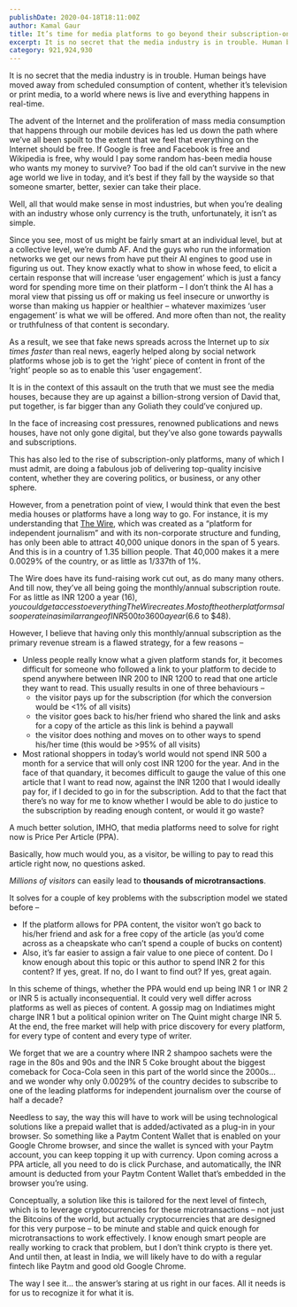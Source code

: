 ```yaml
---
publishDate: 2020-04-18T18:11:00Z
author: Kamal Gaur
title: It’s time for media platforms to go beyond their subscription-only revenue models by enabling microtransactions 
excerpt: It is no secret that the media industry is in trouble. Human beings have moved away from scheduled consumption of content, whether it’s television or… 
category: 921,924,930
---
```


It is no secret that the media industry is in trouble. Human beings have moved away from scheduled consumption of content, whether it’s television or print media, to a world where news is live and everything happens in real-time.

The advent of the Internet and the proliferation of mass media consumption that happens through our mobile devices has led us down the path where we’ve all been spoilt to the extent that we feel that everything on the Internet should be free. If Google is free and Facebook is free and Wikipedia is free, why would I pay some random has-been media house who wants my money to survive? Too bad if the old can’t survive in the new age world we live in today, and it’s best if they fall by the wayside so that someone smarter, better, sexier can take their place.

Well, all that would make sense in most industries, but when you’re dealing with an industry whose only currency is the truth, unfortunately, it isn’t as simple.

Since you see, most of us might be fairly smart at an individual level, but at a collective level, we’re dumb AF. And the guys who run the information networks we get our news from have put their AI engines to good use in figuring us out. They know exactly what to show in whose feed, to elicit a certain response that will increase ‘user engagement’ which is just a fancy word for spending more time on their platform – I don’t think the AI has a moral view that pissing us off or making us feel insecure or unworthy is worse than making us happier or healthier – whatever maximizes ‘user engagement’ is what we will be offered. And more often than not, the reality or truthfulness of that content is secondary.

As a result, we see that fake news spreads across the Internet up to _six times faster_ than real news, eagerly helped along by social network platforms whose job is to get the ‘right’ piece of content in front of the ‘right’ people so as to enable this ‘user engagement’.

It is in the context of this assault on the truth that we must see the media houses, because they are up against a billion-strong version of David that, put together, is far bigger than any Goliath they could’ve conjured up.

In the face of increasing cost pressures, renowned publications and news houses, have not only gone digital, but they’ve also gone towards paywalls and subscriptions.

This has also led to the rise of subscription-only platforms, many of which I must admit, are doing a fabulous job of delivering top-quality incisive content, whether they are covering politics, or business, or any other sphere.

However, from a penetration point of view, I would think that even the best media houses or platforms have a long way to go. For instance, it is my understanding that [The Wire](https://en.wikipedia.org/wiki/The%5FWire%5F%28India%29), which was created as a “platform for independent journalism” and with its non-corporate structure and funding, has only been able to attract 40,000 unique donors in the span of 5 years. And this is in a country of 1.35 billion people. That 40,000 makes it a mere 0.0029% of the country, or as little as 1/337th of 1%.

The Wire does have its fund-raising work cut out, as do many many others. And till now, they’ve all being going the monthly/annual subscription route. For as little as INR 1200 a year ($16), you could get access to everything The Wire creates. Most of the other platforms also operate in a similar range of INR 500 to 3600 a year ($6.6 to $48).

However, I believe that having only this monthly/annual subscription as the primary revenue stream is a flawed strategy, for a few reasons –

* Unless people really know what a given platform stands for, it becomes difficult for someone who followed a link to your platform to decide to spend anywhere between INR 200 to INR 1200 to read that one article they want to read. This usually results in one of three behaviours –  
   * the visitor pays up for the subscription (for which the conversion would be <1% of all visits)  
   * the visitor goes back to his/her friend who shared the link and asks for a copy of the article as this link is behind a paywall  
   * the visitor does nothing and moves on to other ways to spend his/her time (this would be >95% of all visits)
* Most rational shoppers in today’s world would not spend INR 500 a month for a service that will only cost INR 1200 for the year. And in the face of that quandary, it becomes difficult to gauge the value of this one article that I want to read now, against the INR 1200 that I would ideally pay for, if I decided to go in for the subscription. Add to that the fact that there’s no way for me to know whether I would be able to do justice to the subscription by reading enough content, or would it go waste?

A much better solution, IMHO, that media platforms need to solve for right now is Price Per Article (PPA).

Basically, how much would you, as a visitor, be willing to pay to read this article right now, no questions asked.

_Millions of visitors_ can easily lead to **thousands of microtransactions**.

It solves for a couple of key problems with the subscription model we stated before –

* If the platform allows for PPA content, the visitor won’t go back to his/her friend and ask for a free copy of the article (as you’d come across as a cheapskate who can’t spend a couple of bucks on content)
* Also, it’s far easier to assign a fair value to one piece of content. Do I know enough about this topic or this author to spend INR 2 for this content? If yes, great. If no, do I want to find out? If yes, great again.

In this scheme of things, whether the PPA would end up being INR 1 or INR 2 or INR 5 is actually inconsequential. It could very well differ across platforms as well as pieces of content. A gossip mag on Indiatimes might charge INR 1 but a political opinion writer on The Quint might charge INR 5\. At the end, the free market will help with price discovery for every platform, for every type of content and every type of writer.

We forget that we are a country where INR 2 shampoo sachets were the rage in the 80s and 90s and the INR 5 Coke brought about the biggest comeback for Coca-Cola seen in this part of the world since the 2000s… and we wonder why only 0.0029% of the country decides to subscribe to one of the leading platforms for independent journalism over the course of half a decade?

Needless to say, the way this will have to work will be using technological solutions like a prepaid wallet that is added/activated as a plug-in in your browser. So something like a Paytm Content Wallet that is enabled on your Google Chrome browser, and since the wallet is synced with your Paytm account, you can keep topping it up with currency. Upon coming across a PPA article, all you need to do is click Purchase, and automatically, the INR amount is deducted from your Paytm Content Wallet that’s embedded in the browser you’re using.

Conceptually, a solution like this is tailored for the next level of fintech, which is to leverage cryptocurrencies for these microtransactions – not just the Bitcoins of the world, but actually cryptocurrencies that are designed for this very purpose – to be minute and stable and quick enough for microtransactions to work effectively. I know enough smart people are really working to crack that problem, but I don’t think crypto is there yet. And until then, at least in India, we will likely have to do with a regular fintech like Paytm and good old Google Chrome.

The way I see it… the answer’s staring at us right in our faces. All it needs is for us to recognize it for what it is.